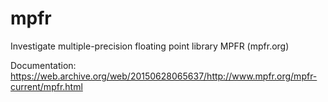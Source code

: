 mpfr
====

Investigate multiple-precision floating point library MPFR (mpfr.org)

Documentation: https://web.archive.org/web/20150628065637/http://www.mpfr.org/mpfr-current/mpfr.html
